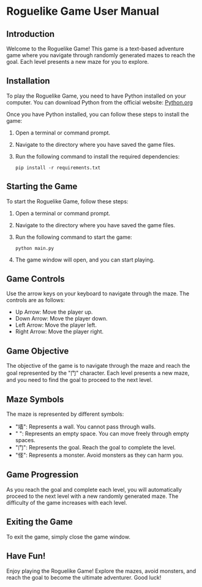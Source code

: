 # Roguelike Game User Manual

## Introduction

Welcome to the Roguelike Game! This game is a text-based adventure game where you navigate through randomly generated mazes to reach the goal. Each level presents a new maze for you to explore.

## Installation

To play the Roguelike Game, you need to have Python installed on your computer. You can download Python from the official website: [Python.org](https://www.python.org/)

Once you have Python installed, you can follow these steps to install the game:

1. Open a terminal or command prompt.
2. Navigate to the directory where you have saved the game files.
3. Run the following command to install the required dependencies:

   ```
   pip install -r requirements.txt
   ```

## Starting the Game

To start the Roguelike Game, follow these steps:

1. Open a terminal or command prompt.
2. Navigate to the directory where you have saved the game files.
3. Run the following command to start the game:

   ```
   python main.py
   ```

4. The game window will open, and you can start playing.

## Game Controls

Use the arrow keys on your keyboard to navigate through the maze. The controls are as follows:

- Up Arrow: Move the player up.
- Down Arrow: Move the player down.
- Left Arrow: Move the player left.
- Right Arrow: Move the player right.

## Game Objective

The objective of the game is to navigate through the maze and reach the goal represented by the "门" character. Each level presents a new maze, and you need to find the goal to proceed to the next level.

## Maze Symbols

The maze is represented by different symbols:

- "墙": Represents a wall. You cannot pass through walls.
- " ": Represents an empty space. You can move freely through empty spaces.
- "门": Represents the goal. Reach the goal to complete the level.
- "怪": Represents a monster. Avoid monsters as they can harm you.

## Game Progression

As you reach the goal and complete each level, you will automatically proceed to the next level with a new randomly generated maze. The difficulty of the game increases with each level.

## Exiting the Game

To exit the game, simply close the game window.

## Have Fun!

Enjoy playing the Roguelike Game! Explore the mazes, avoid monsters, and reach the goal to become the ultimate adventurer. Good luck!